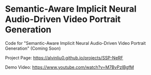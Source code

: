 # Semantic-Aware Implicit Neural Audio-Driven Video Portrait Generation
Code for "Semantic-Aware Implicit Neural Audio-Driven Video Portrait Generation" (Coming Soon)

Project Page: https://alvinliu0.github.io/projects/SSP-NeRF

Demo Video: https://www.youtube.com/watch?v=M7BvPzIBgfM
